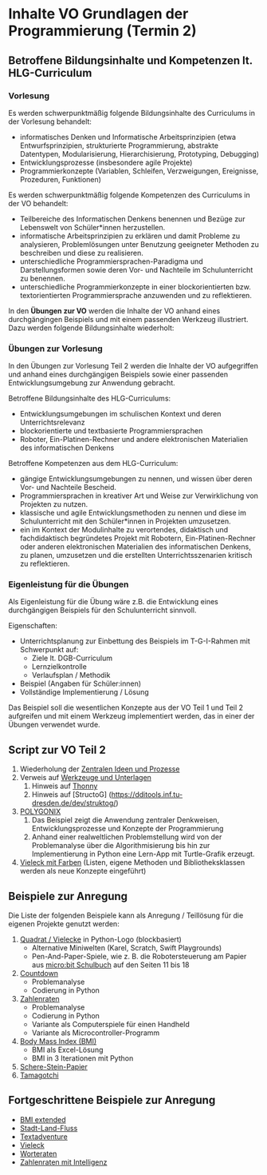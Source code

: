 # Inhalte VO Grundlagen der Programmierung (Termin 2)

## Betroffene Bildungsinhalte und Kompetenzen lt. HLG-Curriculum

### Vorlesung
Es werden schwerpunktmäßig folgende Bildungsinhalte des Curriculums in der Vorlesung behandelt:

* informatisches Denken und Informatische Arbeitsprinzipien (etwa Entwurfsprinzipien, strukturierte Programmierung, abstrakte Datentypen, Modularisierung, Hierarchisierung, Prototyping, Debugging)
* Entwicklungsprozesse (insbesondere agile Projekte)
* Programmierkonzepte (Variablen, Schleifen, Verzweigungen, Ereignisse, Prozeduren, Funktionen)

Es werden schwerpunktmäßig folgende Kompetenzen des Curriculums in der VO behandelt: 

* Teilbereiche des Informatischen Denkens benennen und Bezüge zur Lebenswelt von Schüler*innen herzustellen.
* informatische Arbeitsprinzipien zu erklären und damit Probleme zu analysieren, Problemlösungen unter Benutzung geeigneter Methoden zu beschreiben und diese zu realisieren.
* unterschiedliche Programmiersprachen-Paradigma und Darstellungsformen sowie deren Vor- und Nachteile im Schulunterricht zu benennen.
* unterschiedliche Programmierkonzepte in einer blockorientierten bzw. textorientierten Programmiersprache anzuwenden und zu reflektieren.
  
In den **Übungen zur VO** werden die Inhalte der VO anhand eines durchgängingen Beispiels und mit einem passenden Werkzeug illustriert. Dazu werden folgende Bildungsinhalte wiederholt: 

### Übungen zur Vorlesung
In den Übungen zur Vorlesung Teil 2 werden die Inhalte der VO aufgegriffen und anhand eines durchgängigen Beispiels sowie einer passenden Entwicklungsumgebung zur Anwendung gebracht.

Betroffene Bildungsinhalte des HLG-Curriculums:

* Entwicklungsumgebungen im schulischen Kontext und deren Unterrichtsrelevanz
* blockorientierte und textbasierte Programmiersprachen
* Roboter, Ein-Platinen-Rechner und andere elektronischen Materialien des informatischen Denkens

Betroffene Kompetenzen aus dem HLG-Curriculum:

* gängige Entwicklungsumgebungen zu nennen, und wissen über deren Vor- und Nachteile Bescheid.
* Programmiersprachen in kreativer Art und Weise zur Verwirklichung von Projekten zu nutzen.
* klassische und agile Entwicklungsmethoden zu nennen und diese im Schulunterricht mit den Schüler*innen in Projekten umzusetzen.
* ein im Kontext der Modulinhalte zu verortendes, didaktisch und fachdidaktisch begründetes Projekt mit Robotern, Ein-Platinen-Rechner oder anderen elektronischen Materialien des informatischen Denkens, zu planen, umzusetzen und die erstellten Unterrichtsszenarien kritisch zu reflektieren.

### Eigenleistung für die Übungen
Als Eigenleistung für die Übung wäre z.B. die Entwicklung eines durchgängigen Beispiels für den Schulunterricht sinnvoll. 

Eigenschaften:

* Unterrichtsplanung zur Einbettung des Beispiels im T-G-I-Rahmen mit Schwerpunkt auf:
  * Ziele lt. DGB-Curriculum
  * Lernzielkontrolle
  * Verlaufsplan / Methodik
* Beispiel (Angaben für Schüler:innen)
* Vollständige Implementierung / Lösung

Das Beispiel soll die wesentlichen Konzepte aus der VO Teil 1 und Teil 2 aufgreifen und mit einem Werkzeug implementiert werden, das in einer der Übungen verwendet wurde.

## Script zur VO Teil 2
1. Wiederholung der [Zentralen Ideen und Prozesse](../Didaktik/Zentrale-Ideen.md)
2. Verweis auf [Werkzeuge und Unterlagen](../Didaktik/Werkzeuge.md)
   1. Hinweis auf [Thonny](https://thonny.org)
   2. Hinweis auf [StructoG] (https://dditools.inf.tu-dresden.de/dev/struktog/)
3. [POLYGONIX](../VO-Teil-1/GrundkonzepteProgrammierung/Polygonix/README.md) 
   1. Das Beispiel zeigt die Anwendung zentraler Denkweisen, Entwicklungsprozesse und Konzepte der Programmierung
   2. Anhand einer realweltlichen Problemstellung wird von der Problemanalyse über die Algorithmisierung bis hin zur Implementierung in Python eine Lern-App mit Turtle-Grafik erzeugt.
4. [Vieleck mit Farben](../VO-Teil-2/TurtleBeispiele/) (Listen, eigene Methoden und Bibliotheksklassen werden als neue Konzepte eingeführt)

## Beispiele zur Anregung
Die Liste der folgenden Beispiele kann als Anregung / Teillösung für die eigenen Projekte genutzt werden:

1. [Quadrat / Vielecke](../VO-Teil-1/GrundkonzepteProgrammierung/TurtleBeispiele/) in Python-Logo (blockbasiert)
   - Alternative Miniwelten (Karel, Scratch, Swift Playgrounds)
   - Pen-And-Paper-Spiele, wie z. B. die Robotersteuerung am Papier aus [micro:bit Schulbuch](https://microbit.eeducation.at/wiki/Hauptseite) auf den Seiten 11 bis 18
2. [Countdown](../VO-Teil-1/GrundkonzepteProgrammierung/Countdown/)
   - Problemanalyse
   - Codierung in Python
3. [Zahlenraten](../VO-Teil-1/GrundkonzepteProgrammierung/Zahlenraten/README.md)
   - Problemanalyse
   - Codierung in Python
   - Variante als Computerspiele für einen Handheld
   - Variante als Microcontroller-Programm
4. [Body Mass Index (BMI)](../VO-Teil-1/GrundkonzepteProgrammierung/BMI/README.md)
   - BMI als Excel-Lösung
   - BMI in 3 Iterationen mit Python
5. [Schere-Stein-Papier](../VO-Teil-1/GrundkonzepteProgrammierung/SchereSteinPapier/README.md)
6. [Tamagotchi](../VO-Teil-1/GrundkonzepteProgrammierung/Tamagotchi/README.md)

## Fortgeschrittene Beispiele zur Anregung
* [BMI extended](./BMI/)
* [Stadt-Land-Fluss](./StadtLandFluss/)
* [Textadventure](./Textadventure/)
* [Vieleck](./TurtleBeispiele/)
* [Worteraten](./Worteraten/)
* [Zahlenraten mit Intelligenz](./ZahlenratenKI/)